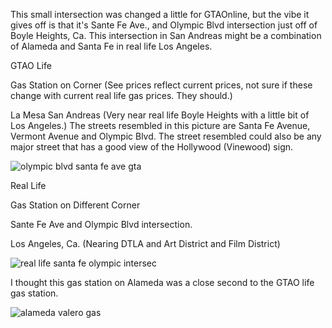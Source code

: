 This small intersection was changed a little for GTAOnline, but the vibe it gives off is that it's Sante Fe Ave., and Olympic Blvd
intersection just off of Boyle Heights, Ca. This intersection in San Andreas might be a combination of Alameda and Santa Fe in
real life Los Angeles.



GTAO Life

Gas Station on Corner (See prices reflect current prices, not sure if these change with current real life gas prices. They should.)

La Mesa San Andreas (Very near real life Boyle Heights with a little bit of Los Angeles.) The streets resembled in this picture are
Santa Fe Avenue, Vermont Avenue and Olympic Blvd. The street resembled could also be any major street that has a good view of the
Hollywood (Vinewood) sign.

![olympic blvd santa fe ave gta](https://github.com/xpqx/video-games/blob/master/GTAOnline/GTAOnline_LocationsInRealLife/images/gta_sante_olympic_blvd_gas_station.png)



Real Life

Gas Station on Different Corner

Sante Fe Ave and Olympic Blvd intersection.

Los Angeles, Ca. (Nearing DTLA and Art District and Film District)

![real life santa fe olympic intersec](https://github.com/xpqx/video-games/blob/master/GTAOnline/GTAOnline_LocationsInRealLife/images/santa_fe_olympic_intersection_gas_station.JPG)



I thought this gas station on Alameda was a close second to the GTAO life gas station.

![alameda valero gas](https://github.com/xpqx/video-games/blob/master/GTAOnline/GTAOnline_LocationsInRealLife/images/alameda_valero_5th_street.JPG)
